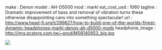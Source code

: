 make			: Denon
model			: AH-D5000
mod				: markl
est_cost_usd	: 1060
tagline         : Dramatic improvement of bass and removal of vibration turns
                  these otherwise disappointing cans into something
				  spectacular!
url				: http://www.head-fi.org/t/299627/how-to-build-one-of-the-worlds-finest-dynamic-headphones-markl-denon-ah-d5000-mods
headphone_image : http://img.pcstore.com.tw/~prod/M08140853_big.jpg

![](http://cdn.head-fi.org/9/99/99995e34_Denon-5000.jpeg)
